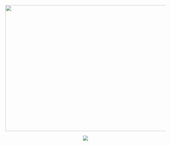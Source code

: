 <p align="center">
  <img width="1000" height="395" src="https://telegra.ph/file/b29d6d5815609f000d95e.jpg">
</p>
<p align="center">
   <img 
    src="https://readme-typing-svg.herokuapp.com/?color=%23FF72EB&size=22&center=true&lines=Welcome+Too+Github+Xcaa-Bot"
   />
 </a>
</p>

